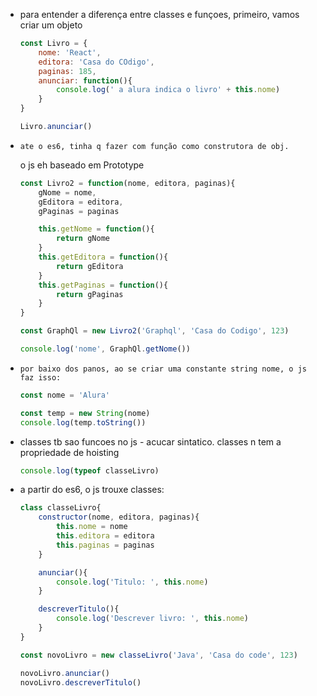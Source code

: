 <ul>
<li>
	para entender a diferença entre classes e funçoes, primeiro, vamos criar um objeto

```javascript
const Livro = {
	nome: 'React',
	editora: 'Casa do COdigo',
	paginas: 185,
	anunciar: function(){
		console.log(' a alura indica o livro' + this.nome)
	}
}

Livro.anunciar()
```
</li>
<li>
	
	ate o es6, tinha q fazer com função como construtora de obj.
o js eh baseado em Prototype

```javascript
const Livro2 = function(nome, editora, paginas){
	gNome = nome, 
	gEditora = editora,
	gPaginas = paginas

	this.getNome = function(){
		return gNome
	}
	this.getEditora = function(){		
		return gEditora
	}
	this.getPaginas = function(){
		return gPaginas
	}
}

const GraphQl = new Livro2('Graphql', 'Casa do Codigo', 123)

console.log('nome', GraphQl.getNome())
```
</li>
<li>
	
	por baixo dos panos, ao se criar uma constante string nome, o js faz isso:

```javascript
const nome = 'Alura'

const temp = new String(nome)
console.log(temp.toString())
```
</li>
<li>
classes tb sao funcoes no js - acucar sintatico.
classes n tem a propriedade de hoisting


```javascript
console.log(typeof classeLivro)
```
</li>
<li>a partir do es6, o js trouxe classes:


```javascript
class classeLivro{
	constructor(nome, editora, paginas){
		this.nome = nome
		this.editora = editora
		this.paginas = paginas
	}

	anunciar(){
		console.log('Titulo: ', this.nome)
	}

	descreverTitulo(){
		console.log('Descrever livro: ', this.nome)
	}
} 

const novoLivro = new classeLivro('Java', 'Casa do code', 123)

novoLivro.anunciar()
novoLivro.descreverTitulo()
```
</li>
</ul>
